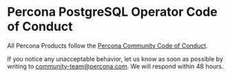 # Percona PostgreSQL Operator Code of Conduct

All Percona Products follow the [Percona Community Code of Conduct](https://github.com/percona/community/blob/main/content/contribute/coc.md).

If you notice any unacceptable behavior, let us know as soon as possible by writing to <community-team@percona.com>. We will respond within 48 hours.
